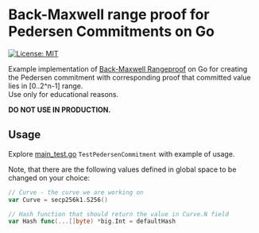 # Back-Maxwell range proof for Pedersen Commitments on Go 

[![License: MIT](https://img.shields.io/badge/License-MIT-yellow.svg)](https://opensource.org/licenses/MIT)

Example implementation of [Back-Maxwell Rangeproof](https://blockstream.com/bitcoin17-final41.pdf) on Go 
for creating the Pedersen commitment with corresponding proof that committed value lies in [0..2^n-1] range.   
Use only for educational reasons. 

__DO NOT USE IN PRODUCTION.__ 

## Usage
Explore [main_test.go](./main_test.go) `TestPedersenCommitment` with example of usage.

Note, that there are the following values defined in global space to be changed on your choice:

```go
// Curve - the curve we are working on
var Curve = secp256k1.S256()

// Hash function that should return the value in Curve.N field
var Hash func(...[]byte) *big.Int = defaultHash
```